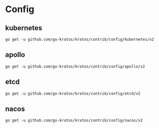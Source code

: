 # Config

## kubernetes

```shell
go get -u github.com/go-kratos/kratos/contrib/config/kubernetes/v2
```

## apollo

```shell
go get -u github.com/go-kratos/kratos/contrib/config/apollo/v2
```

## etcd

```shell
go get -u github.com/go-kratos/kratos/contrib/config/etcd/v2
```

## nacos

```shell
go get -u github.com/go-kratos/kratos/contrib/config/nacos/v2
```
